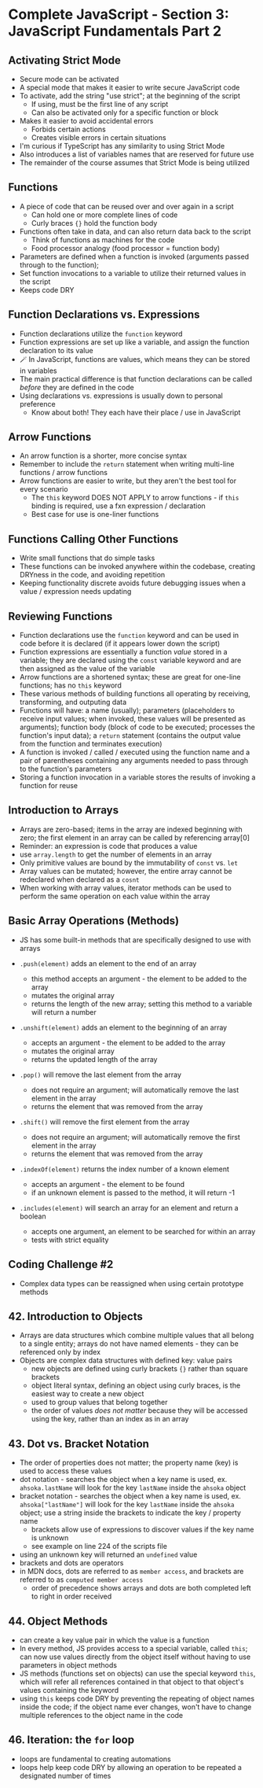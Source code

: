 # Complete JavaScript - Section 3: JavaScript Fundamentals Part 2

## Activating Strict Mode
* Secure mode can be activated
* A special mode that makes it easier to write secure JavaScript code
* To activate, add the string "use strict"; at the beginning of the script
  * If using, must be the first line of any script
  * Can also be activated only for a specific function or block
* Makes it easier to avoid accidental errors
  * Forbids certain actions
  * Creates visible errors in certain situations
* I'm curious if TypeScript has any similarity to using Strict Mode
* Also introduces a list of variables names that are reserved for future use
* The remainder of the course assumes that Strict Mode is being utilized

## Functions
* A piece of code that can be reused over and over again in a script
  * Can hold one or more complete lines of code
  * Curly braces `{}` hold the function body
* Functions often take in data, and can also return data back to the script
  * Think of functions as machines for the code
  * Food processor analogy (food processor = function body)
* Parameters are defined when a function is invoked (arguments passed through to the function);
* Set function invocations to a variable to utilize their returned values in the script
* Keeps code DRY

## Function Declarations vs. Expressions
* Function declarations utilize the `function` keyword
* Function expressions are set up like a variable, and assign the function declaration to its value
* 🪄 In JavaScript, functions are values, which means they can be stored in variables
* The main practical difference is that function declarations can be called *before* they are defined in the code
* Using declarations vs. expressions is usually down to personal preference
  * Know about both! They each have their place / use in JavaScript

## Arrow Functions
* An arrow function is a shorter, more concise syntax
* Remember to include the `return` statement when writing multi-line functions / arrow functions
* Arrow functions are easier to write, but they aren't the best tool for every scenario
  * The `this` keyword DOES NOT APPLY to arrow functions - if `this` binding is required, use a fxn expression / declaration
  * Best case for use is one-liner functions

## Functions Calling Other Functions
* Write small functions that do simple tasks
* These functions can be invoked anywhere within the codebase, creating DRYness in the code, and avoiding repetition
* Keeping functionality discrete avoids future debugging issues when a value / expression needs updating

## Reviewing Functions
* Function declarations use the `function` keyword and can be used in code before it is declared (if it appears lower down the script)
* Function expressions are essentially a function *value* stored in a variable; they are declared using the `const` variable keyword and are then assigned as the value of the variable
* Arrow functions are a shortened syntax; these are great for one-line functions; has no `this` keyword
* These various methods of building functions all operating by receiving, transforming, and outputing data
* Functions will have: a name (usually); parameters (placeholders to receive input values; when invoked, these values will be presented as arguments); function body (block of code to be executed; processes the function's input data); a `return` statement (contains the output value from the function and terminates execution)
* A function is invoked / called / executed using the function name and a pair of parentheses containing any arguments needed to pass through to the function's parameters
* Storing a function invocation in a variable stores the results of invoking a function for reuse

## Introduction to Arrays
* Arrays are zero-based; items in the array are indexed beginning with zero; the first element in an array can be called by referencing array[0]
* Reminder: an expression is code that produces a value
* use `array.length` to get the number of elements in an array
* Only primitive values are bound by the immutability of `const` vs. `let`
* Array values can be mutated; however, the entire array cannot be redeclared when declared as a `cosnt`
* When working with array values, iterator methods can be used to perform the same operation on each value within the array

## Basic Array Operations (Methods)
* JS has some built-in methods that are specifically designed to use with arrays
* `.push(element)` adds an element to the end of an array
  * this method accepts an argument - the element to be added to the array
  * mutates the original array
  * returns the length of the new array; setting this method to a variable will return a number

* `.unshift(element)` adds an element to the beginning of an array
  * accepts an argument - the element to be added to the array
  * mutates the original array
  * returns the updated length of the array

* `.pop()` will remove the last element from the array
  * does not require an argument; will automatically remove the last element in the array
  * returns the element that was removed from the array

* `.shift()` will remove the first element from the array
  * does not require an argument; will automatically remove the first element in the array
  * returns the element that was removed from the array

* `.indexOf(element)` returns the index number of a known element
  * accepts an argument - the element to be found
  * if an unknown element is passed to the method, it will return -1

* `.includes(element)` will search an array for an element and return a boolean
  * accepts one argument, an element to be searched for within an array
  * tests with strict equality

## Coding Challenge #2
* Complex data types can be reassigned when using certain prototype methods

## 42. Introduction to Objects
* Arrays are data structures which combine multiple values that all belong to a single entity; arrays do not have named elements - they can be referenced only by index
* Objects are complex data structures with defined key: value pairs
  * new objects are defined using curly brackets `{}` rather than square brackets
  * object literal syntax, defining an object using curly braces, is the easiest way to create a new object
  * used to group values that belong together
  * the order of values *does not matter* because they will be accessed using the key, rather than an index as in an array

## 43. Dot vs. Bracket Notation
* The order of properties does not matter; the property name (key) is used to access these values
* dot notation - searches the object when a key name is used, ex. `ahsoka.lastName` will look for the key `lastName` inside the `ahsoka` object
* bracket notation - searches the object when a key name is used, ex. `ahsoka["lastName"]` will look for the key `lastName` inside the `ahsoka` object; use a string inside the brackets to indicate the key / property name
  * brackets allow use of expressions to discover values if the key name is unknown
  * see example on line 224 of the scripts file
* using an unknown key will returned an `undefined` value
* brackets and dots are operators
* in MDN docs, dots are referred to as `member access`, and brackets are referred to as `computed member access`
  * order of precedence shows arrays and dots are both completed left to right in order received 

## 44. Object Methods
* can create a key value pair in which the value is a function
* In every method, JS provides access to a special variable, called `this`; can now use values directly from the object itself without having to use parameters in object methods
* JS methods (functions set on objects) can use the special keyword `this`, which will refer all references contained in that object to that object's values containing the keyword
* using `this` keeps code DRY by preventing the repeating of object names inside the code; if the object name ever changes, won't have to change multiple references to the object name in the code

## 46. Iteration: the `for` loop
* loops are fundamental to creating automations
* loops help keep code DRY by allowing an operation to be repeated a designated number of times